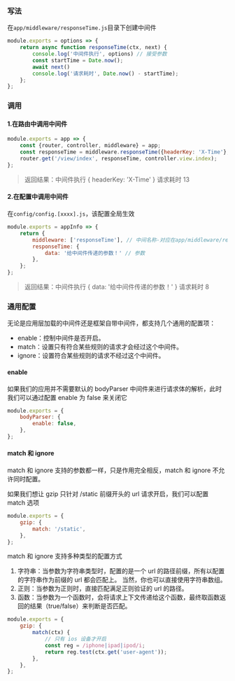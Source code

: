 ### 写法

在`app/middleware/responseTime.js`目录下创建中间件

```js
module.exports = options => {
    return async function responseTime(ctx, next) {
        console.log('中间件执行', options) // 接受参数
        const startTime = Date.now();
        await next()
        console.log('请求耗时', Date.now() - startTime);
    };
};
```

### 调用

#### 1.在路由中调用中间件

```js
module.exports = app => {
    const {router, controller, middleware} = app;
    const responseTime = middleware.responseTime({headerKey: 'X-Time'}, app); // 传递参数
    router.get('/view/index', responseTime, controller.view.index);
};
```

> 返回结果：中间件执行 { headerKey: 'X-Time' } 请求耗时 13

#### 2.在配置中调用中间件

在`config/config.[xxxx].js`，该配置全局生效

```js
module.exports = appInfo => {
    return {
        middleware: ['responseTime'], // 中间名称-对应在app/middleware/responseTime.js文件名称
        responseTime: {
            data: '给中间件传递的参数！' // 参数
        },
    };
};
```

> 返回结果：中间件执行 { data: '给中间件传递的参数！' } 请求耗时 8

### 通用配置

无论是应用层加载的中间件还是框架自带中间件，都支持几个通用的配置项：

- enable：控制中间件是否开启。
- match：设置只有符合某些规则的请求才会经过这个中间件。
- ignore：设置符合某些规则的请求不经过这个中间件。

#### enable

如果我们的应用并不需要默认的 bodyParser 中间件来进行请求体的解析，此时我们可以通过配置 enable 为 false 来关闭它

```js
module.exports = {
    bodyParser: {
        enable: false,
    },
};
```

#### match 和 ignore

match 和 ignore 支持的参数都一样，只是作用完全相反，match 和 ignore 不允许同时配置。

如果我们想让 gzip 只针对 /static 前缀开头的 url 请求开启，我们可以配置 match 选项

```js
module.exports = {
    gzip: {
        match: '/static',
    },
};
```

match 和 ignore 支持多种类型的配置方式

1. 字符串：当参数为字符串类型时，配置的是一个 url 的路径前缀，所有以配置的字符串作为前缀的 url 都会匹配上。 当然，你也可以直接使用字符串数组。
2. 正则：当参数为正则时，直接匹配满足正则验证的 url 的路径。
3. 函数：当参数为一个函数时，会将请求上下文传递给这个函数，最终取函数返回的结果（true/false）来判断是否匹配。

```js
module.exports = {
    gzip: {
        match(ctx) {
            // 只有 ios 设备才开启
            const reg = /iphone|ipad|ipod/i;
            return reg.test(ctx.get('user-agent'));
        },
    },
};
```